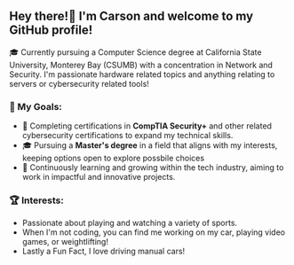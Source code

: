 ## Hey there!👋 I'm Carson and welcome to my GitHub profile!

🎓 Currently pursuing a Computer Science degree at California State University, Monterey Bay (CSUMB) with a concentration in Network and Security.
I'm passionate hardware related topics and anything relating to servers or cybersecurity related tools!

### 🎯 My Goals:
- 📜 Completing certifications in **CompTIA Security+** and other related cybersecurity certifications to expand my technical skills.
- 🎓 Pursuing a **Master's degree** in a field that aligns with my interests, keeping options open to explore possbile choices
- 🚀 Continuously learning and growing within the tech industry, aiming to work in impactful and innovative projects.

### 🏆 Interests:
- Passionate about playing and watching a variety of sports.
- When I'm not coding, you can find me working on my car, playing video games, or weightlifting!
- Lastly a Fun Fact, I love driving manual cars!

